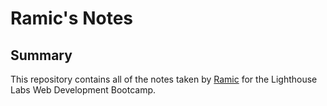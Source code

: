 # Ramic's Notes

## Summary

This repository contains all of the notes taken by [Ramic](https://github.com/ramiccodes) for the Lighthouse Labs Web Development Bootcamp.